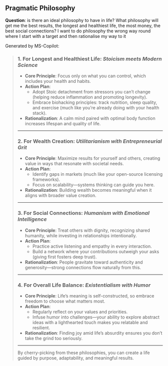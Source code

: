 ## Pragmatic Philosophy

**Question**: is there an ideal philosophy to have in life? What philosophy will get me the best results, the longest and healthiest life, the most money, the best social connections? I want to do philosophy the wrong way round where I start with a target and then rationalise my way to it

Generated by MS-Copilot:
> ### **1. For Longest and Healthiest Life**: *Stoicism meets Modern Science*
> - **Core Principle**: Focus only on what you can control, which includes your health and habits.
> - **Action Plan**:
>   - Adopt Stoic detachment from stressors you can’t change (helping reduce inflammation and promoting longevity).
>   - Embrace biohacking principles: track nutrition, sleep quality, and exercise (much like you’re already doing with your health stack).
> - **Rationalization**: A calm mind paired with optimal body function increases lifespan and quality of life.
> 
> ---
> 
> ### **2. For Wealth Creation**: *Utilitarianism with Entrepreneurial Grit*
> - **Core Principle**: Maximize results for yourself and others, creating value in ways that resonate with societal needs.
> - **Action Plan**:
>   - Identify gaps in markets (much like your open-source licensing frameworks).
>   - Focus on scalability—systems thinking can guide you here.
> - **Rationalization**: Building wealth becomes meaningful when it aligns with broader value creation.
> 
> ---
> 
> ### **3. For Social Connections**: *Humanism with Emotional Intelligence*
> - **Core Principle**: Treat others with dignity, recognizing shared humanity, while investing in relationships intentionally.
> - **Action Plan**:
>   - Practice active listening and empathy in every interaction.
>   - Build a network where your contributions outweigh your asks (giving first fosters deep trust).
> - **Rationalization**: People gravitate toward authenticity and generosity—strong connections flow naturally from this.
> 
> ---
> 
> ### **4. For Overall Life Balance**: *Existentialism with Humor*
> - **Core Principle**: Life’s meaning is self-constructed, so embrace freedom to choose what matters most.
> - **Action Plan**:
>   - Regularly reflect on your values and priorities.
>   - Infuse humor into challenges—your ability to explore abstract ideas with a lighthearted touch makes you relatable and resilient.
> - **Rationalization**: Finding joy amid life’s absurdity ensures you don’t take the grind too seriously.
> 
> ---
> 
> By cherry-picking from these philosophies, you can create a life guided by purpose, adaptability, and meaningful results.